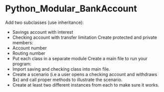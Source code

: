 # Python_Modular_BankAccount
Add two subclasses (use inheritance):
 - Savings account with interest 
 - Checking account with transfer limitation
Create protected and private members:
 - Account number
 - Routing number
 - Put each class in a separate module
Create a main file to run your program:
 - Import saving and checking class into main file.
 - Create a scenario (i.e a user opens a checking account and withdraws $x) and call proper methods to illustrate the scenario.
 - Create at least two different instances from each to make sure it works.
